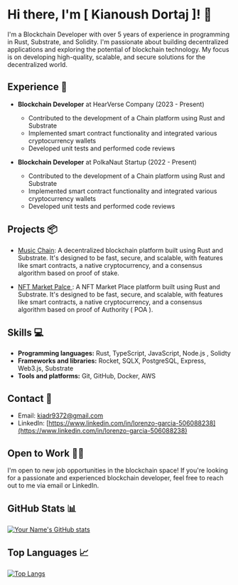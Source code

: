 # Hi there, I'm [ Kianoush Dortaj ]! 👋

 I'm a Blockchain Developer with over 5 years of experience in programming in Rust, Substrate, and Solidity. I'm passionate about building decentralized applications and exploring the potential of blockchain technology. My focus is on developing high-quality, scalable, and secure solutions for the decentralized world.


## Experience 🚀

- **Blockchain Developer** at HearVerse Company (2023 - Present)
  - Contributed to the development of a Chain platform using Rust and Substrate
  - Implemented smart contract functionality and integrated various cryptocurrency wallets
  - Developed unit tests and performed code reviews

- **Blockchain Developer** at PolkaNaut Startup (2022 - Present)
  - Contributed to the development of a Chain platform using Rust and Substrate
  - Implemented smart contract functionality and integrated various cryptocurrency wallets
  - Developed unit tests and performed code reviews

## Projects 📦

- [Music Chain](https://github.com/HearVerse/music-chain): A decentralized blockchain platform built using Rust and Substrate. It's designed to be fast, secure, and scalable, with features like smart contracts, a native cryptocurrency, and a consensus algorithm based on proof of stake.

- [NFT Market Palce ](https://github.com/Kianoush-Dortaj/substrate_nft): A NFT Market Place platform built using Rust and Substrate. It's designed to be fast, secure, and scalable, with features like smart contracts, a native cryptocurrency, and a consensus algorithm based on proof of Authority ( POA ).



## Skills 💻

- **Programming languages:** Rust, TypeScript, JavaScript, Node.js , Solidty
- **Frameworks and libraries:** Rocket, SQLX, PostgreSQL, Express, Web3.js, Substrate
- **Tools and platforms:** Git, GitHub, Docker, AWS

## Contact 📧

- Email: [kiadr9372@gmail.com](mailto:kiadr9372@gmail.com)
- LinkedIn: [https://www.linkedin.com/in/lorenzo-garcia-506088238](https://www.linkedin.com/in/lorenzo-garcia-506088238)

## Open to Work 👨‍💻

I'm open to new job opportunities in the blockchain space! If you're looking for a passionate and experienced blockchain developer, feel free to reach out to me via email or LinkedIn.

## GitHub Stats 📊

[![Your Name's GitHub stats](https://github-readme-stats.vercel.app/api?username=Kianoush-Dortaj&show_icons=true&theme=dracula)](https://github.com/Kianoush-Dortaj/github-readme-stats)

## Top Languages 📈

[![Top Langs](https://github-readme-stats.vercel.app/api/top-langs/?username=Kianoush-Dortaj&layout=compact&theme=dracula)](https://github.com/Kianoush-Dortaj/github-readme-stats)
